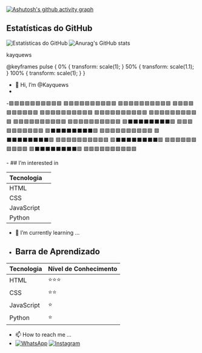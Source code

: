 






[![Ashutosh's github activity graph](https://github-readme-activity-graph.vercel.app/graph?username=kayquews&bg_color=0c0f12&color=761970&line=00ccff&point=006eff&area=true&hide_border=true)](https://github.com/ashutosh00710/github-readme-activity-graph)

## Estatísticas do GitHub

![Estatísticas do GitHub](https://github-readme-stats.vercel.app/api?username=kayquews&show_icons=true&theme=dark)
![Anurag's GitHub stats](https://github-readme-stats.vercel.app/api?username=kayquews&show_icons=true&theme=synthwave)

<span style="animation: pulse 1s infinite;">kayquews</span>

@keyframes pulse {
  0% {
    transform: scale(1);
  }
  50% {
    transform: scale(1.1);
  }
  100% {
    transform: scale(1);
  }
}
- 👋 Hi, I’m @Kayquews
- 

-🟩🟩🟩🟩🟩🟩🟩🟩🟩🟩
🟩🟩🟩🟩🟩🟩🟩🟩🟩🟩
🟩🟩🟩🟩🟩🟩🟩🟩🟩🟩
🟩🟩🟩🟩🟩🟩🟩🟩🟩🟩
🟩🟩🟩🟩🟩🟩🟩🟩🟩🟩
🟩🟩🟩🟩🟩🟩🟩🟩🟩🟩
🟩🟩🟩🟩🟩🟩🟩🟩🟩🟩
🟩🟩🟩🟩🟩🟩🟩🟩🟩🟩
🟩🟩🟩🟩🟩🟩🟩🟩🟩🟩
🟩⬛️⬛️⬛️⬛️⬛️⬛️⬛️⬛️🟩
🟩🟩🟩🟩🟩🟩🟩🟩🟩🟩
🟩⬛️⬛️⬛️⬛️⬛️⬛️⬛️⬛️🟩
🟩🟩🟩🟩🟩🟩🟩🟩🟩🟩
🟩⬛️⬛️⬛️⬛️⬛️⬛️⬛️⬛️🟩
🟩🟩🟩🟩🟩🟩🟩🟩🟩🟩
🟩⬛️⬛️⬛️⬛️⬛️⬛️⬛️⬛️🟩
🟩🟩🟩🟩🟩🟩🟩🟩🟩🟩
🟩⬛️⬛️⬛️⬛️⬛️⬛️⬛️⬛️🟩
🟩🟩🟩🟩🟩🟩🟩🟩🟩🟩


</svg>
- ## I’m interested in

| Tecnologia |  |
|------------|-----------------------|
| HTML       |              |
| CSS        |                |
| JavaScript |                   |
| Python     |                    |
- 🌱 I’m currently learning ...

- ## Barra de Aprendizado

| Tecnologia | Nível de Conhecimento |
|------------|-----------------------|
| HTML       | ⭐⭐⭐              |
| CSS        | ⭐⭐                |
| JavaScript | ⭐                  |
| Python     | ⭐                   |

- 📫 How to reach me ...
-  [![WhatsApp](https://img.shields.io/badge/WhatsApp-25D366?style=for-the-badge&logo=whatsapp&logoColor=white)](https://wa.me/qr/H5DTOMEAHH7YC1)  [![Instagram](https://img.shields.io/badge/Instagram-E4405F?style=for-the-badge&logo=instagram&logoColor=white)](https://www.instagram.com/_kayquexf?igsh=dnc2cWk5dzZ2eGZi) 


<!---
Kayquews/Kayquews is a ✨ special ✨ repository because its `README.md` (this file) appears on your GitHub profile.
You can click the Preview link to take a look at your changes.
--->